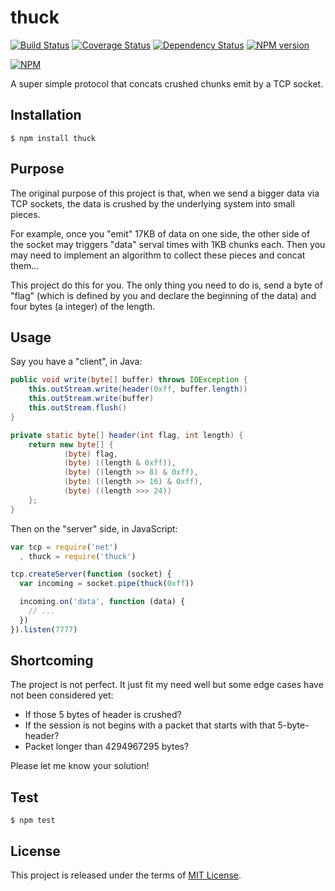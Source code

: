 thuck
=====

[![Build Status](https://travis-ci.org/xingrz/thuck.png?branch=master)](https://travis-ci.org/xingrz/thuck)
[![Coverage Status](https://coveralls.io/repos/xingrz/thuck/badge.png)](https://coveralls.io/r/xingrz/thuck)
[![Dependency Status](https://david-dm.org/xingrz/thuck.png)](https://david-dm.org/xingrz/thuck)
[![NPM version](https://badge.fury.io/js/thuck.png)](http://badge.fury.io/js/thuck)

[![NPM](https://nodei.co/npm/thuck.png?downloads=true&stars=true)](https://nodei.co/npm/thuck)

A super simple protocol that concats crushed chunks emit by a TCP socket.


## Installation

```
$ npm install thuck
```


## Purpose

The original purpose of this project is that, when we send a bigger data via TCP sockets, the data is crushed by the underlying system into small pieces.

For example, once you "emit" 17KB of data on one side, the other side of the socket may triggers "data" serval times with 1KB chunks each. Then you may need to implement an algorithm to collect these pieces and concat them...

This project do this for you. The only thing you need to do is, send a byte of "flag" (which is defined by you and declare the beginning of the data) and four bytes (a integer) of the length.


## Usage

Say you have a "client", in Java:

```java
public void write(byte[] buffer) throws IOException {
    this.outStream.write(header(0xff, buffer.length))
    this.outStream.write(buffer)
    this.outStream.flush()
}

private static byte[] header(int flag, int length) {
    return new byte[] {
            (byte) flag,
            (byte) ((length & 0xff)),
            (byte) ((length >> 8) & 0xff),
            (byte) ((length >> 16) & 0xff),
            (byte) ((length >>> 24))
    };
}
```

Then on the "server" side, in JavaScript:

```js
var tcp = require('net')
  , thuck = require('thuck')

tcp.createServer(function (socket) {
  var incoming = socket.pipe(thuck(0xff))

  incoming.on('data', function (data) {
    // ...
  })
}).listen(7777)
```


## Shortcoming

The project is not perfect. It just fit my need well but some edge cases have not been considered yet:

- If those 5 bytes of header is crushed?
- If the session is not begins with a packet that starts with that 5-byte-header?
- Packet longer than 4294967295 bytes?

Please let me know your solution!


## Test

```
$ npm test
```


## License

This project is released under the terms of [MIT License](LICENSE).
